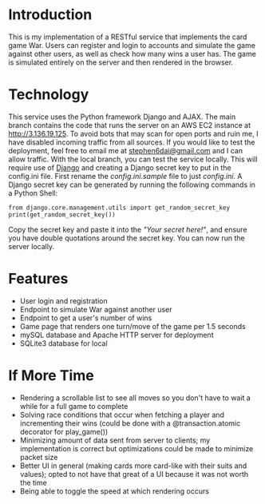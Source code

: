 # Introduction
This is my implementation of a RESTful service that implements the card game War. Users can register and login to accounts and simulate the game against other users, as well as check how many wins a user has. The game is simulated entirely on the server and then rendered in the browser.

# Technology
This service uses the Python framework Django and AJAX. The main branch contains the code that runs the server on an AWS EC2 instance at http://3.136.19.125. To avoid bots that may scan for open ports and ruin me, I have disabled incoming traffic from all sources.
If you would like to test the deployment, feel free to email me at stephen6dai@gmail.com and I can allow traffic.
With the local branch, you can test the service locally. This will require use of [Django](https://www.djangoproject.com/) and creating a Django secret key to put in the config.ini file. First rename the *config.ini.sample* file to just *config.ini*. A Django secret key can be generated by running the following commands in a Python Shell:
```
from django.core.management.utils import get_random_secret_key
print(get_random_secret_key())
```
Copy the secret key and paste it into the *"Your secret here!"*, and ensure you have double quotations around the secret key.
You can now run the server locally.

# Features
- User login and registration
- Endpoint to simulate War against another user
- Endpoint to get a user's number of wins
- Game page that renders one turn/move of the game per 1.5 seconds
- mySQL database and Apache HTTP server for deployment
- SQLite3 database for local

# If More Time
- Rendering a scrollable list to see all moves so you don't have to wait a while for a full game to complete
- Solving race conditions that occur when fetching a player and incrementing their wins (could be done with a @transaction.atomic decorator for play_game())
- Minimizing amount of data sent from server to clients; my implementation is correct but optimizations could be made to minimize packet size
- Better UI in general (making cards more card-like with their suits and values); opted to not have that great of a UI because it was not worth the time
- Being able to toggle the speed at which rendering occurs
